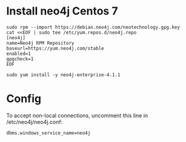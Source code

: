 # Install neo4j Centos 7
    
    sudo rpm --import https://debian.neo4j.com/neotechnology.gpg.key
    cat <<EOF | sudo tee /etc/yum.repos.d/neo4j.repo
    [neo4j]
    name=Neo4j RPM Repository
    baseurl=https://yum.neo4j.com/stable
    enabled=1
    gpgcheck=1  
    EOF
    
    sudo yum install -y neo4j-enterprise-4.1.1
    
# Config

To accept non-local connections, uncomment this line in /etc/neo4j/neo4j.conf: 

    dbms.windows_service_name=neo4j
